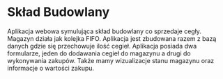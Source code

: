 # Skład Budowlany

Aplikacja webowa symulująca skład budowlany co sprzedaje cegły. Magazyn działa jak kolejka FIFO. Aplikacja jest zbudowana razem z bazą danych gdzie się przechowuje ilość cegieł. Aplikacja posiada dwa formularze, jeden do dodawania cegieł do magazynu a drugi do wykonywania zakupów. Także mamy wizualizacje stanu magazynu oraz informacje o wartości zakupu.
